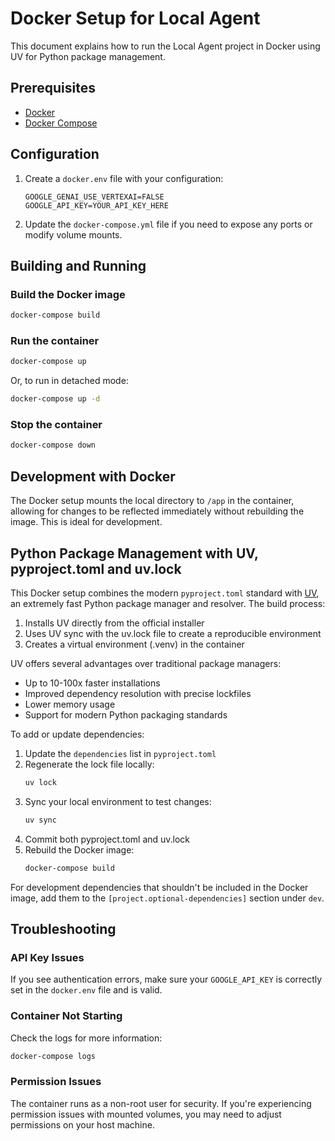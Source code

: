 # Docker Setup for Local Agent

This document explains how to run the Local Agent project in Docker using UV for Python package management.

## Prerequisites

- [Docker](https://docs.docker.com/get-docker/)
- [Docker Compose](https://docs.docker.com/compose/install/)

## Configuration

1. Create a `docker.env` file with your configuration:
   ```
   GOOGLE_GENAI_USE_VERTEXAI=FALSE
   GOOGLE_API_KEY=YOUR_API_KEY_HERE
   ```

2. Update the `docker-compose.yml` file if you need to expose any ports or modify volume mounts.

## Building and Running

### Build the Docker image

```bash
docker-compose build
```

### Run the container

```bash
docker-compose up
```

Or, to run in detached mode:

```bash
docker-compose up -d
```

### Stop the container

```bash
docker-compose down
```

## Development with Docker

The Docker setup mounts the local directory to `/app` in the container, allowing for changes to be reflected immediately without rebuilding the image. This is ideal for development.

## Python Package Management with UV, pyproject.toml and uv.lock

This Docker setup combines the modern `pyproject.toml` standard with [UV](https://github.com/astral-sh/uv), an extremely fast Python package manager and resolver. The build process:

1. Installs UV directly from the official installer
2. Uses UV sync with the uv.lock file to create a reproducible environment
3. Creates a virtual environment (.venv) in the container

UV offers several advantages over traditional package managers:
- Up to 10-100x faster installations
- Improved dependency resolution with precise lockfiles
- Lower memory usage
- Support for modern Python packaging standards

To add or update dependencies:

1. Update the `dependencies` list in `pyproject.toml`
2. Regenerate the lock file locally:
   ```bash
   uv lock
   ```
3. Sync your local environment to test changes:
   ```bash
   uv sync
   ```
4. Commit both pyproject.toml and uv.lock
5. Rebuild the Docker image:
   ```bash
   docker-compose build
   ```

For development dependencies that shouldn't be included in the Docker image, add them to the `[project.optional-dependencies]` section under `dev`.

## Troubleshooting

### API Key Issues

If you see authentication errors, make sure your `GOOGLE_API_KEY` is correctly set in the `docker.env` file and is valid.

### Container Not Starting

Check the logs for more information:

```bash
docker-compose logs
```

### Permission Issues

The container runs as a non-root user for security. If you're experiencing permission issues with mounted volumes, you may need to adjust permissions on your host machine.